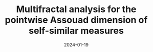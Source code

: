 ---
title: "Multifractal analysis for the pointwise Assouad dimension of self-similar measures"
collection: upcomingtalks
type: "Talk"
permalink: /upcomingtalks/2024-01-19-multifractal-analysis-of-pw-assouad-dimension
venue: "Oulu Analysis Seminar"
date: 2024-01-19
location: "University of Oulu, Finland"
---